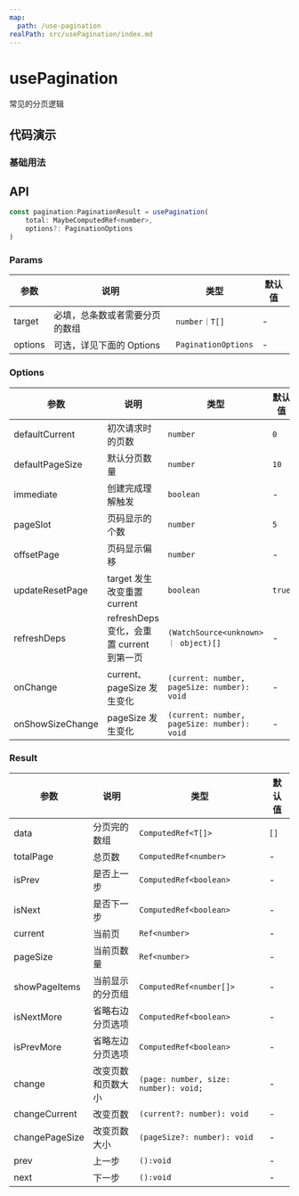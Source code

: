 ```yaml
---
map:
  path: /use-pagination
realPath: src/usePagination/index.md
---
```


# usePagination
常见的分页逻辑

## 代码演示

### 基础用法

<demo src="./demo/demo.vue"
  lang="vue">
</demo>


## API

```javascript
const pagination:PaginationResult = usePagination(
    total: MaybeComputedRef<number>,
    options?: PaginationOptions
)
```

### Params

| 参数    | 说明                               | 类型      | 默认值 |
| ------- | ---------------------------------- | --------- | ------ |
| target   | 必填，总条数或者需要分页的数组                       | `number｜T[]`     | -      |
| options | 可选，详见下面的 Options | `PaginationOptions` |  -  |


### Options

| 参数     | 说明                       | 类型      | 默认值  |
| -------- | -------------------------- | --------- | ------- |
| defaultCurrent     | 初次请求时的页数  | `number`  | `0`  |
| defaultPageSize  | 默认分页数量 | `number` | `10` |
| immediate  | 创建完成理解触发 | `boolean` | - |
| pageSlot  | 页码显示的个数 | `number` | `5` |
| offsetPage  | 页码显示偏移 | `number` | - |
| updateResetPage  | target 发生改变重置 current | `boolean` | `true` |
| refreshDeps  | refreshDeps 变化，会重置 current 到第一页 | `(WatchSource<unknown> ｜ object)[]` | - |
| onChange  | current、pageSize 发生变化 | `(current: number, pageSize: number): void` | - |
| onShowSizeChange  | pageSize 发生变化 | `(current: number, pageSize: number): void` | - |


### Result

| 参数    | 说明                               | 类型      | 默认值 |
| ------- | ---------------------------------- | --------- | ------ |
| data   |分页完的数组   | `ComputedRef<T[]>`     |  `[]`      |
| totalPage   | 总页数   | `ComputedRef<number>`     | -      |
| isPrev | 是否上一步 | `ComputedRef<boolean>` |  -  |
| isNext | 是否下一步 | `ComputedRef<boolean>` |  -  |
| current | 当前页 | `Ref<number>` |  -  |
| pageSize | 当前页数量 | `Ref<number>` |  -  |
| showPageItems | 当前显示的分页组 | `ComputedRef<number[]>` |  -  |
| isNextMore | 省略右边分页选项 | `ComputedRef<boolean>` |  -  |
| isPrevMore | 省略左边分页选项 | `ComputedRef<boolean>` |  -  |
| change | 改变页数和页数大小 | `(page: number, size: number): void;` |  -  |
| changeCurrent | 改变页数 | `(current?: number): void` |  -  |
| changePageSize | 改变页数大小 | `(pageSize?: number): void` |  -  |
| prev | 上一步 | `():void` |  -  |
| next | 下一步 | `():void` |  -  |
